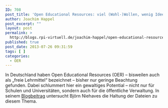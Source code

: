 ```yaml
---
ID: 708
post_title: 'Open Educational Resources: viel (Wohl-)Wollen, wenig Ideen'
author: Joachim Happel
post_excerpt: ""
layout: post
permalink: >
  http://blogs.rpi-virtuell.de/joachim-happel/open-educational-resources-viel-wohl-wollen-wenig-ideen/
published: true
post_date: 2013-07-26 09:31:59
tags: [ ]
categories:
  - OER
---
```

In Deutschland haben Open Educational Resources (OER) – bisweilen auch als „freie Lehrmittel“ bezeichnet – bisher nur geringe Beachtung gefunden. Dabei schlummert hier ein gewaltiges Potential – nicht nur für Schulen und Universitäten, sondern auch für die öffentliche Verwaltung. In seinem <a href="http://www.hertie-school.org/blog/open-educational-resources-in-deutschland-viel-wohlwollen-wenig-ideen/">Blogbeitrag</a> untersucht Björn Niehaves die Haltung der Dateien zu diesem Thema.